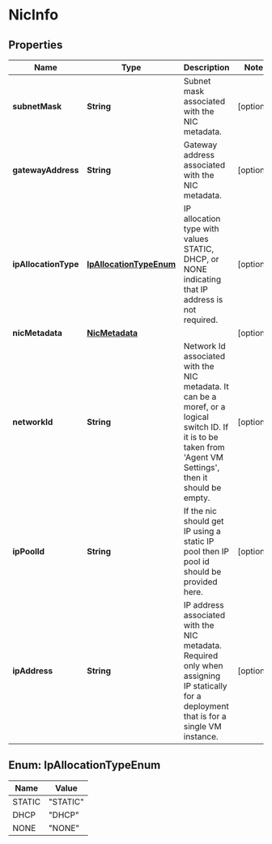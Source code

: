 # NicInfo

## Properties
Name | Type | Description | Notes
------------ | ------------- | ------------- | -------------
**subnetMask** | **String** | Subnet mask associated with the NIC metadata. |  [optional]
**gatewayAddress** | **String** | Gateway address associated with the NIC metadata. |  [optional]
**ipAllocationType** | [**IpAllocationTypeEnum**](#IpAllocationTypeEnum) | IP allocation type with values STATIC, DHCP, or NONE indicating that IP address is not required. |  [optional]
**nicMetadata** | [**NicMetadata**](NicMetadata.md) |  |  [optional]
**networkId** | **String** | Network Id associated with the NIC metadata. It can be a moref, or a logical switch ID. If it is to be taken from &#x27;Agent VM Settings&#x27;, then it should be empty. |  [optional]
**ipPoolId** | **String** | If the nic should get IP using a static IP pool then IP pool id should be provided here. |  [optional]
**ipAddress** | **String** | IP address associated with the NIC metadata. Required only when assigning IP statically for a deployment that is for a single VM instance. |  [optional]

<a name="IpAllocationTypeEnum"></a>
## Enum: IpAllocationTypeEnum
Name | Value
---- | -----
STATIC | &quot;STATIC&quot;
DHCP | &quot;DHCP&quot;
NONE | &quot;NONE&quot;
